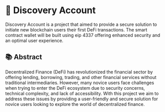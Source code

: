 # 🌈 **Discovery Account**

Discovery Account is a project that aimed to provide a secure solution to initiate new blockchain users their first DeFi transactions. The smart contract wallet will be built using eip 4337 offering enhanced security and an optimal user experience. 

## 📚 Abstract

Decentralized Finance (DeFi) has revolutionized the financial sector by offering lending, borrowing, trading, and other financial services without traditional intermediaries. 
However, many novice users face challenges when trying to enter the DeFi ecosystem due to security concerns, technical complexity, and lack of accessibility. 
With this project we aim to address these issues by providing a user-friendly and secure solution for novice users looking to explore the world of decentralized finance.
